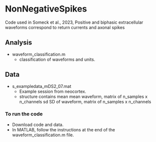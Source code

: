 # NonNegativeSpikes
Code used in Someck et al., 2023, Positive and biphasic extracellular waveforms correspond to return currents and axonal spikes

## Analysis
- waveform_classification.m
  - classification of waveforms and units.
 
## Data
- s_exampledata_mDS2_07.mat
  - Example session from neocortex.
  - structure contains
     mean     mean waveform, matrix of n_samples x n_channels
     sd       SD of waveform, matrix of n_samples x n_channels

 ### To run the code
- Download code and data.
- In MATLAB, follow the instructions at the end of the waveform_classification.m file.
